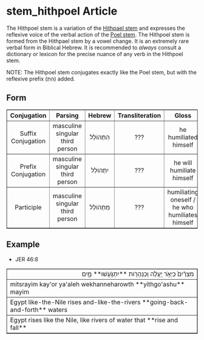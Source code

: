 # stem_hithpoel Article
The Hithpoel stem is a variation of the [Hithpael stem](https://git.door43.org/Door43/en-uhg/src/master/content/stem_hithpael/02.md) and expresses the reflexive voice of the verbal action of the [Poel stem](https://git.door43.org/Door43/en-uhg/src/master/content/stem_poel/02.md). The Hithpoel stem is formed from the Hithpael stem by a vowel change. It is an extremely rare verbal form in Biblical Hebrew.  It is recommended to *always* consult a dictionary or lexicon for the precise nuance of any verb in the Hithpoel stem.

NOTE: The Hithpoel stem conjugates exactly like the Poel stem, but with the reflexive prefix (הִתְ) added.

## Form

<table border="1" class="docutils">
<tr class="row-odd" align="center"><th>Conjugation</th><th>Parsing</th><th>Hebrew</th><th>Transliteration</th><th>Gloss</th>
</tr>
<tr class="row-even" align="center"><td>Suffix Conjugation</td><td>masculine singular third person</td><td>הִתְהוֹלֵל</td><td>???</td><td>he humiliated himself</td>
</tr>
<tr class="row-odd" align="center"><td>Prefix Conjugation</td><td>masculine singular third person</td><td>יִתְהוֹלֵל</td><td>???</td><td>he will humiliate himself</td>
</tr>
<tr class="row-even" align="center"><td>Participle</td><td>masculine singular third person</td><td>מִתְהוֹלֵל</td><td>???</td><td>humiliating oneself / he who humiliates himself</td>
</tr>
</tbody>
</table>

## Example

* JER 46:8
<table border="1" class="docutils">
<colgroup>
<col width="100%" />
</colgroup>
<tbody valign="top">
<tr class="row-odd" align="right"><td>מִצְרַ֨יִם֙ כַּיְאֹ֣ר יַֽעֲלֶ֔ה וְכַנְּהָרֹ֖ות **יִתְגֹּ֣עֲשׁוּ** מָ֑יִם</td>
</tr>
<tr class="row-even"><td>mitsrayim kay'or ya'aleh wekhanneharowth **yithgo'ashu** mayim</td>
</tr>
<tr class="row-odd"><td>Egypt like-the-Nile rises and-like-the-rivers **going-back-and-forth** waters</td>
</tr>
<tr class="row-even"><td>Egypt rises like the Nile, like rivers of water that **rise and fall**</td>
</tr>
</tbody>
</table>